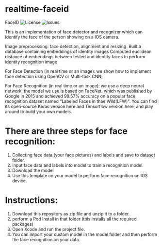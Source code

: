 # realtime-faceid

FaceID
![License](https://img.shields.io/github/license/Rohith-hacker/realtime-faceid)
![Issues](	https://img.shields.io/github/issues/Rohith-hacker/realtime-faceid)

This is an implementation of face detector and recognizer which can identify the face of the person showing on a IOS camera.

Image preprocessing: face detection, alignment and resizing. Built a database containing embeddings of identity images Computed euclidean distance of embeddings between tested and identity faces to perform identity recognition image

For Face Detection (in real time or an image): we show how to implement face detection using OpenCV or Multi-task CNN;

For Face Recognition (in real time or an image): we use a deep neural network, the model we use is based on FaceNet, which was published by Google in 2015 and achieved 99.57% accuracy on a popular face recognition dataset named “Labeled Faces in thae Wild(LFW)". You can find its open-source Keras version here and Tensorflow version here, and play around to build your own models.

# There are three steps for face recognition:
1. Collecting face data (your face pictures) and labels and save to dataset folder. 
2. Input face data and labels into model to train a recognition model.
3. Download the model 
4. Use this template on your model to perform face recognition on IOS device.

# Instructions:
1. Download this repository as zip file and unzip it to a folder.
2. perform a Pod Install in that folder (this installs all the required packages)
3. Open Xcode and run the project file.
4. You can import your custom model in the model folder and then perform the face recognition on your data.
